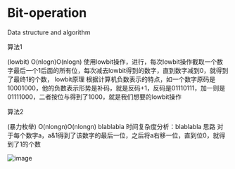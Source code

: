 # Bit-operation
Data structure and algorithm

算法1

(lowbit) O(nlogn)O(nlogn)
使用lowbit操作，进行，每次lowbit操作截取一个数字最后一个1后面的所有位，每次减去lowbit得到的数字，直到数字减到0，就得到了最终1的个数，
lowbit原理
根据计算机负数表示的特点，如一个数字原码是10001000，他的负数表示形势是补码，就是反码+1，反码是01110111，加一则是01111000，二者按位与得到了1000，就是我们想要的lowbit操作

算法2

(暴力枚举) O(nlongn)O(nlongn)
blablabla
时间复杂度分析：blablabla
思路
对于每个数字a，a&1得到了该数字的最后一位，之后将a右移一位，直到位0，就得到了1的个数

![image](https://user-images.githubusercontent.com/121226086/214992090-b860b55f-94a1-4102-8aed-94da844fa81a.png)
